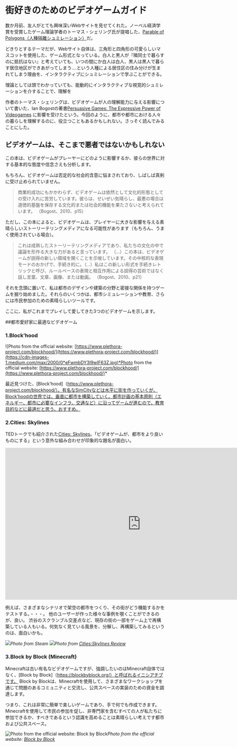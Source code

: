 # 街好きのためのビデオゲームガイド

数か月前、友人がとても興味深いWebサイトを見せてくれた。ノーベル経済学賞を受賞したゲーム理論学者のトーマス・シェリング氏が提唱した、[Parable of Polygons（人種隔離シュミレーション）](https://ncase.me/polygons/)だ。

どきりとするテーマだが、Webサイト自体は、三角形と四角形の可愛らしいマスコットを使用した、ゲーム形式となっている。白人と黒人が『隣同士で暮らすのに抵抗はない』と考えていても、いつの間にか白人は白人、黒人は黒人で暮らす居住地区ができあがってしまう....という人種による居住区の住み分けが生まれてしまう理由を、インタラクティブにシュミレーションで学ぶことができる。

理論としては頭でわかっていても、能動的にインタラクティブな視覚的シュミレーションを介することで、理解を

作者のトーマス・シェリングは、ビデオゲームが人の理解能力に与える影響について書いた、Ian Bogostの著書[Persuasive Games: The Expressive Power of Videogames](http://bogost.com/books/persuasive_games/) に影響を受けたという。今回のように、都市や都市における人々の暮らしを理解するのに、役立つこともあるかもしれない。さっそく読んでみることにした。

## ビデオゲームは、そこまで悪者ではないかもしれない

この本は、ビデオゲームがプレーヤーにどのように影響するか、彼らの世界に対する基本的な態度や信念さえも分析します。

もちろん、ビデオゲームは否定的な社会的含意に悩まされており、しばしば真剣に受け止められていません。
>商業的成功にもかかわらず、ビデオゲームは依然として文化的形態としての受け入れに苦労しています。彼らは、せいぜい気晴らし、最悪の場合は道徳的基盤を保存する文化的または社会的機能を果たさないと考えられています。 （Bogost、2010、p15）

ただし、この本によると、ビデオゲームは、プレイヤーに大きな影響を与える素晴らしいストーリーテリングメディアになる可能性があります（もちろん、うまく使用されている場合）。

>これは成熟したストーリーテリングメディアであり、私たちの文化の中で議論を形作る大きな力があると言っています。 （…）この本は、ビデオゲームが説得の新しい領域を開くことを示唆しています。その中核的な表現モードのおかげで、手続き的に。（…）私はこの新しい形式を手続きレトリックと呼び、ルールベースの表現と相互作用による説得の芸術ではなく話し言葉、文章、画像、または動画。 （Bogost、2010、p21）

それを念頭に置いて、私は都市のデザインや建築の分野と密接な関係を持つゲームを掘り始めました。それらのいくつかは、都市シミュレーションや教育、さらには市民参加のための素晴らしいツールです。

ここに、私がこれまでプレイして愛してきた3つのビデオゲームを示します。

##都市愛好家に最適なビデオゲーム

### 1.Block’hood

![Photo from the official website: [https://www.plethora-project.com/blockhood/](https://www.plethora-project.com/blockhood/)](https://cdn-images-1.medium.com/max/2000/0*eFwmbDY3I9wIF63Z.jpg)*Photo from the official website: [https://www.plethora-project.com/blockhood/](https://www.plethora-project.com/blockhood/)*

最近見つけた、[Block’hood]（https://www.plethora-project.com/blockhood/）。有名なSimCityなどは水平に街を作っていくが、Block’hoodの世界では、垂直に都市を構築していく。都市計画の基本原則（エネルギー、都市に必要なインフラ、交通など）に沿ってゲームが進むので、教育目的などに最適だと思う。おすすめ。

### 2.Cities: Skylines

TEDトークでも紹介された[Cities: Skylines](https://www.paradoxplaza.com/cities-skylines/CSCS00GSK-MASTER.html)。「ビデオゲームが、都市をより良いものにする」という意外な組み合わせが印象的な題名が面白い。

<iframe src = "https://embed.ted.com/talks/lang/en/karoliina_korppoo_how_a_video_game_might_help_us_build_better_cities" width = "854" height = "480" style = "position：absolute; left：0; top：0; width： 100％; height：100％ "frameborder =" 0 "scrolling =" no "allowfullscreen> </iframe>

例えば、さまざまなシナリオで架空の都市をつくり、その街がどう機能するかをテストする。・・・。
他のユーザーが作った様々な事例を覗くことができるのが、良い。
渋谷のスクランブル交差点など、現存の街の一部をゲーム上で再構築している人もいる。何気なく見ている風景を、分解し、再構築してみるというのは、面白いかも。

![](game01.jpg)*Photo from Steam*
![](game02.jpg)*Photo from [Cities:Skylines Review](https://www.youtube.com/watch?v=9xj4ciP0Riw)*

### 3.Block by Block (Minecraft)

Minecraftは古い有名なビデオゲームですが、強調したいのはMinecraft自体ではなく、[Block by Block]（https://blockbyblock.org/）と呼ばれるイニシアチブです。 Block by Blockは、Minecraftを使用して、さまざまなワークショップを通じて問題のあるコミュニティと交流し、公共スペースの実装のための資金を調達します。

つまり、これは非常に簡単で楽しいゲームであり、手で何でも作成できます。Minecraftを使用して市民の参加を促し、非専門家を含むすべての人が私たちに参加できるか、すべきであるという認識を高めることは素晴らしい考えです都市および公共スペース。

![Photo from the official website: [Block by Block](https://blockbyblock.org/)](https://cdn-images-1.medium.com/max/2000/0*0tpzhR-cNmhy-bau.jpg)*Photo from the official website: [Block by Block](https://blockbyblock.org/)*